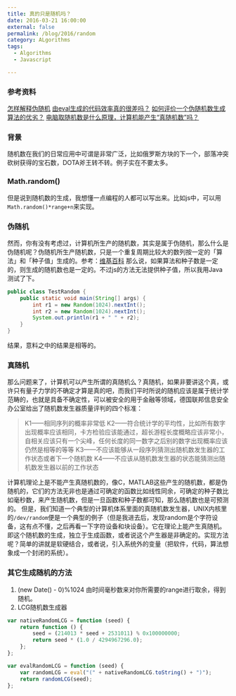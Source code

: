 ```yaml
---
title: 真的只是随机吗？
date: 2016-03-21 16:00:00
external: false
permalink: /blog/2016/random
category: ALgorithms
tags:
  - Algorithms
  - Javascript

---
```


### 参考资料

[怎样解释伪随机](https://www.zhihu.com/question/23397525)
[由eval生成的代码效率真的很差吗？](http://blog.zhaojie.me/2012/08/js-code-from-eval-benchmark.html)
[如何评价一个伪随机数生成算法的优劣？](https://www.zhihu.com/question/20222653)
[电脑取随机数是什么原理，计算机能产生“真随机数”吗？](https://segmentfault.com/a/1190000000661777)
### 背景

随机数在我们的日常应用中可谓是非常广泛，比如俄罗斯方块的下一个，部落冲突砍树获得的宝石数，DOTA斧王转不转。例子实在不要太多。
### Math.random()

但是说到随机数的生成，我想懂一点编程的人都可以写出来。比如js中，可以用`Math.random()*range+n`来实现。
### 伪随机

然而，你有没有考虑过，计算机所生产的随机数，其实是属于伪随机，那么什么是伪随机呢？伪随机所生产随机数，只是一个重复周期比较大的数列按一定的「算法」和「种子值」生成的。参考：[维基百科](https://zh.wikipedia.org/wiki/随机数生成器)
那么说，如果算法和种子数是一定的，则生成的随机数也是一定的。不过js的方法无法提供种子值，所以我用Java测试了下。

``` java
public class TestRandom {
    public static void main(String[] args) {
        int r1 = new Random(1024).nextInt();
        int r2 = new Random(1024).nextInt();
        System.out.println(r1 + " " + r2);
    }
}
```

结果，意料之中的结果是相等的。
### 真随机

那么问题来了，计算机可以产生所谓的真随机么？真随机，如果非要讲这个真，或许只有量子力学的不确定才算是真的吧，而我们平时所说的随机应该是属于统计学范畴的，也就是具备不确定性，可以被安全的用于金融等领域，德国联邦信息安全办公室给出了随机数发生器质量评判的四个标准：

> K1——相同序列的概率非常低
> K2——符合统计学的平均性，比如所有数字出现概率应该相同，卡方检验应该能通过，超长游程长度概略应该非常小，自相关应该只有一个尖峰，任何长度的同一数字之后别的数字出现概率应该仍然是相等的等等
> K3——不应该能够从一段序列猜测出随机数发生器的工作状态或者下一个随机数
> K4——不应该从随机数发生器的状态能猜测出随机数发生器以前的工作状态

计算机理论上是不能产生真随机数的，像C，MATLAB这些产生的随机数，都是伪随机的，它们的方法无非也是通过可确定的函数比如线性同余，可确定的种子数比如毫秒数，来产生随机数，但是一旦函数和种子数都可知，那么随机数也是可预测的。
但是，我们知道一个典型的计算机体系里面的真随机数发生器，UNIX内核里的`/dev/random`便是一个典型的例子（但是我进去后，发现random是个字符设备，这有点不懂，之后再看一下字符设备和块设备）。它在理论上能产生真随机。即这个随机数的生成，独立于生成函数，或者说这个产生器是非确定的。实现方法呢？简单的讲就是软硬结合，或者说，引入系统外的变量（把软件，代码，算法想象成一个封闭的系统）。
### 其它生成随机的方法
1. (new Date() - 0)%1024
   由时间毫秒数来对你所需要的range进行取余，得到随机。
2. LCG随机数生成器

``` javascript
var nativeRandomLCG = function (seed) {
    return function () {
        seed = (214013 * seed + 2531011) % 0x100000000;
        return seed * (1.0 / 4294967296.0);
    };
};

var evalRandomLCG = function (seed) {
    var randomLCG = eval("(" + nativeRandomLCG.toString() + ")");
    return randomLCG(seed);
};
```
